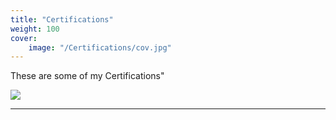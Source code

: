 ```yaml
---
title: "Certifications"
weight: 100
cover:
    image: "/Certifications/cov.jpg"
---
```

These are some of my Certifications"

![](/Certifications/pic2.jpg)


---
